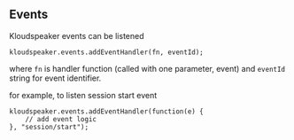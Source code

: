 ## Events

Kloudspeaker events can be listened

    kloudspeaker.events.addEventHandler(fn, eventId);

where `fn` is handler function (called with one parameter, event) and `eventId` string for event identifier.

for example, to listen session start event

    kloudspeaker.events.addEventHandler(function(e) {
        // add event logic
    }, "session/start");

